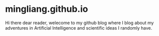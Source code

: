 # mingliang.github.io
Hi there dear reader, welecome to my github blog where I blog about my adventures in Artificial Intelligence and scientific ideas I randomly have. 
